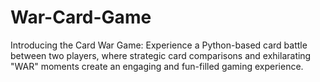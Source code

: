 # War-Card-Game
Introducing the Card War Game: Experience a Python-based card battle between two players, where strategic card comparisons and exhilarating "WAR" moments create an engaging and fun-filled gaming experience.
